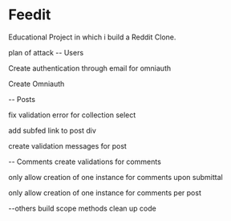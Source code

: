 # Feedit
Educational Project in which i build a Reddit Clone.

plan of attack -- Users

Create authentication through email for omniauth

Create Omniauth

-- Posts

fix validation error for collection select

add subfed link to post div

create validation messages for post

-- Comments
create validations for comments

only allow creation of one instance for comments upon submittal

only allow creation of one instance for comments per post

--others
build scope methods
clean up code
